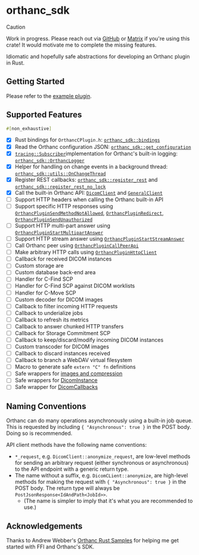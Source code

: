 # orthanc_sdk

> [!CAUTION]
> Work in progress.
> Please reach out via [GitHub](https://github.com/FNNDSC/orthanc-rs/discussions)
> or [Matrix](https://matrix.to/#/#chris-general:fedora.im) if you're using this
> crate! It would motivate me to complete the missing features.

Idiomatic and hopefully safe abstractions for developing an Orthanc plugin in Rust.

## Getting Started

Please refer to the [example plugin](../example_plugin/src/plugin.rs).

## Supported Features

```rust
#[non_exhaustive]
```

- [x] Rust bindings for `OrthancCPlugin.h`: [`orthanc_sdk::bindings`](https://docs.rs/orthanc_sdk/latest/orthanc_sdk/bindings/index.html)
- [x] Read the Orthanc configuration JSON: [`orthanc_sdk::get_configuration`](https://docs.rs/orthanc_sdk/latest/orthanc_sdk/fn.get_configuration.html)
- [x] [`tracing::Subscriber`](https://docs.rs/tracing-core/0.1.34/tracing_core/subscriber/trait.Subscriber.html)implementation for Orthanc's built-in logging: [`orthanc_sdk::OrthancLogger`](https://docs.rs/orthanc_sdk/latest/orthanc_sdk/struct.OrthancLogger.html)
- [x] Helper for handling on change events in a background thread: [`orthanc_sdk::utils::OnChangeThread`](https://docs.rs/orthanc_sdk/latest/orthanc_sdk/utils/struct.OnChangeThread.html)
- [x] Register REST callbacks: [`orthanc_sdk::register_rest`](https://docs.rs/orthanc_sdk/latest/orthanc_sdk/fn.register_rest.html) and [`orthanc_sdk::register_rest_no_lock`](https://docs.rs/orthanc_sdk/latest/orthanc_sdk/fn.register_rest_no_lock.html)
- [x] Call the built-in Orthanc API: [`DicomClient`](https://docs.rs/orthanc_sdk/latest/orthanc_sdk/api/struct.DicomClient.html) and [`GeneralClient`](https://docs.rs/orthanc_sdk/latest/orthanc_sdk/api/struct.GeneralClient.html)
- [ ] Support HTTP headers when calling the Orthanc built-in API
- [ ] Support specific HTTP responses using [`OrthancPluginSendMethodNotAllowed`](https://orthanc.uclouvain.be/sdk/group__REST.html#ga1a060d2b2aba0172eb68ebb69d26722c), [`OrthancPluginRedirect`](https://orthanc.uclouvain.be/sdk/group__REST.html#ga92aebd39a92e2bdbdb1b1dc5f60cadd5), [`OrthancPluginSendUnauthorized`](https://orthanc.uclouvain.be/sdk/group__REST.html#ga0c09ccbddb26011ba30eeddf94819d52)
- [ ] Support HTTP multi-part answer using [`OrthancPluginStartMultipartAnswer`](https://orthanc.uclouvain.be/sdk/group__REST.html#gadfae0b05c5890fe07fd4762ac58dfed4)
- [ ] Support HTTP stream answer using [`OrthancPluginStartStreamAnswer`](https://orthanc.uclouvain.be/sdk/group__REST.html#ga8cd840aae20e180ca8af0aa3a85f9c9e)
- [ ] Call Orthanc peer using [`OrthancPluginCallPeerApi`](https://orthanc.uclouvain.be/sdk/group__Toolbox.html#gadd62594f47cedbb473449be0eb53504c)
- [ ] Make arbitrary HTTP calls using [`OrthancPluginHttpClient`](https://orthanc.uclouvain.be/sdk/group__Toolbox.html#ga053d2c35e6c39b5f6c8fda400c1672d3)
- [ ] Callback for received DICOM instances
- [ ] Custom storage are
- [ ] Custom database back-end area
- [ ] Handler for C-Find SCP
- [ ] Handler for C-Find SCP against DICOM worklists
- [ ] Handler for C-Move SCP
- [ ] Custom decoder for DICOM images
- [ ] Callback to filter incoming HTTP requests
- [ ] Callback to underialize jobs
- [ ] Callback to refresh its metrics
- [ ] Callback to answer chunked HTTP transfers
- [ ] Callback for Storage Commitment SCP
- [ ] Callback to keep/discard/modify incoming DICOM instances
- [ ] Custom transcoder for DICOM images
- [ ] Callback to discard instances received
- [ ] Callback to branch a WebDAV virtual filesystem
- [ ] Macro to generate safe `extern "C" fn` definitions
- [ ] Safe wrappers for [images and compression](https://orthanc.uclouvain.be/sdk/group__Images.html)
- [ ] Safe wrappers for [DicomInstance](https://orthanc.uclouvain.be/sdk/group__DicomInstance.html)
- [ ] Safe wrapper for [DicomCallbacks](https://orthanc.uclouvain.be/sdk/group__DicomCallbacks.html)

## Naming Conventions

Orthanc can do many operations asynchronously using a built-in job queue.
This is requested by including `{ "Asynchronous": true }` in the POST body.
Doing so is recommended.

API client methods have the following name conventions:

- `*_request`, e.g. `DicomClient::anonymize_request`, are low-level methods for sending an arbitrary request (either synchronous or asynchronous) to the API endpoint with a generic return type.
- The name without a suffix, e.g. `DicomCLient::anonymize`, are high-level methods for making the request with `{ "Asynchronous": true }` in the POST body. The return type will always be `PostJsonResponse<IdAndPath<JobId>>`.
  - (The name is simpler to imply that it's what you are recommended to use.)

## Acknowledgements

Thanks to Andrew Webber's [Orthanc Rust Samples](https://github.com/andrewwebber/orthanc-rust-plugins)
for helping me get started with FFI and Orthanc's SDK.
